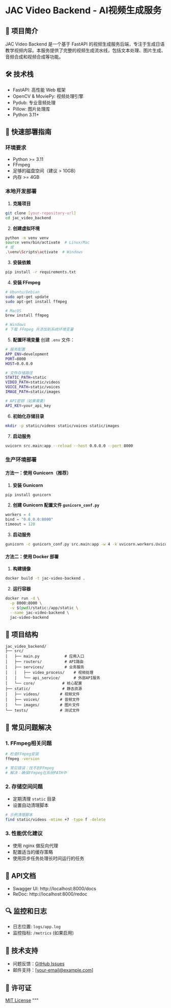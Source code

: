 # JAC Video Backend - AI视频生成服务

## 🌟 项目简介
JAC Video Backend 是一个基于 FastAPI 的视频生成服务后端，专注于生成日语教学视频内容。本服务提供了完整的视频生成流水线，包括文本处理、图片生成、音频合成和视频合成等功能。

## 🛠️ 技术栈
- FastAPI: 高性能 Web 框架
- OpenCV & MoviePy: 视频处理引擎
- Pydub: 专业音频处理
- Pillow: 图片处理库
- Python 3.11+

## 🚀 快速部署指南

### 环境要求
- Python >= 3.11
- FFmpeg
- 足够的磁盘空间（建议 > 10GB）
- 内存 >= 4GB

### 本地开发部署

1. **克隆项目**
```bash
git clone [your-repository-url]
cd jac_video_backend
```

2. **创建虚拟环境**
```bash
python -m venv venv
source venv/bin/activate  # Linux/Mac
# 或
.\venv\Scripts\activate  # Windows
```

3. **安装依赖**
```bash
pip install -r requirements.txt
```

4. **安装 FFmpeg**
```bash
# Ubuntu/Debian
sudo apt-get update
sudo apt-get install ffmpeg

# MacOS
brew install ffmpeg

# Windows
# 下载 FFmpeg 并添加到系统环境变量
```

5. **配置环境变量**
创建 `.env` 文件：
```bash
# 服务配置
APP_ENV=development
PORT=8000
HOST=0.0.0.0

# 文件存储路径
STATIC_PATH=static
VIDEO_PATH=static/videos
VOICE_PATH=static/voices
IMAGE_PATH=static/images

# API密钥（如果需要）
API_KEY=your_api_key
```

6. **初始化存储目录**
```bash
mkdir -p static/videos static/voices static/images
```

7. **启动服务**
```bash
uvicorn src.main:app --reload --host 0.0.0.0 --port 8000
```

### 生产环境部署

#### 方法一：使用 Gunicorn（推荐）

1. **安装 Gunicorn**
```bash
pip install gunicorn
```

2. **创建 Gunicorn 配置文件 `gunicorn_conf.py`**
```python
workers = 4
bind = "0.0.0.0:8000"
timeout = 120
```

3. **启动服务**
```bash
gunicorn -c gunicorn_conf.py src.main:app -w 4 -k uvicorn.workers.UvicornWorker
```

#### 方法二：使用 Docker 部署

1. **构建镜像**
```bash
docker build -t jac-video-backend .
```

2. **运行容器**
```bash
docker run -d \
  -p 8000:8000 \
  -v $(pwd)/static:/app/static \
  --name jac-video-backend \
  jac-video-backend
```

## 📁 项目结构
```
jac_video_backend/
├── src/
│   ├── main.py           # 应用入口
│   ├── routers/          # API路由
│   ├── services/         # 业务服务
│   │   ├── video_process/    # 视频处理
│   │   └── api_service/      # 外部API服务
│   └── core/            # 核心配置
├── static/              # 静态资源
│   ├── videos/         # 视频文件
│   ├── voices/         # 音频文件
│   └── images/         # 图片文件
└── tests/              # 测试文件
```

## 🔧 常见问题解决

### 1. FFmpeg相关问题
```bash
# 检查FFmpeg安装
ffmpeg -version

# 常见错误：找不到FFmpeg
# 解决：确保FFmpeg在系统PATH中
```

### 2. 存储空间问题
- 定期清理 `static` 目录
- 设置自动清理脚本
```bash
# 示例清理脚本
find static/videos -mtime +7 -type f -delete
```

### 3. 性能优化建议
- 使用 nginx 做反向代理
- 配置适当的缓存策略
- 使用异步任务处理长时间运行的任务

## 📝 API文档
- Swagger UI: http://localhost:8000/docs
- ReDoc: http://localhost:8000/redoc

## 🔍 监控和日志
- 日志位置: `logs/app.log`
- 监控指标: `/metrics` (如果启用)

## 🤝 技术支持
- 问题反馈：[GitHub Issues](your-issues-url)
- 邮件支持：[your-email@example.com]

## 📜 许可证
[MIT License](LICENSE)
"""



